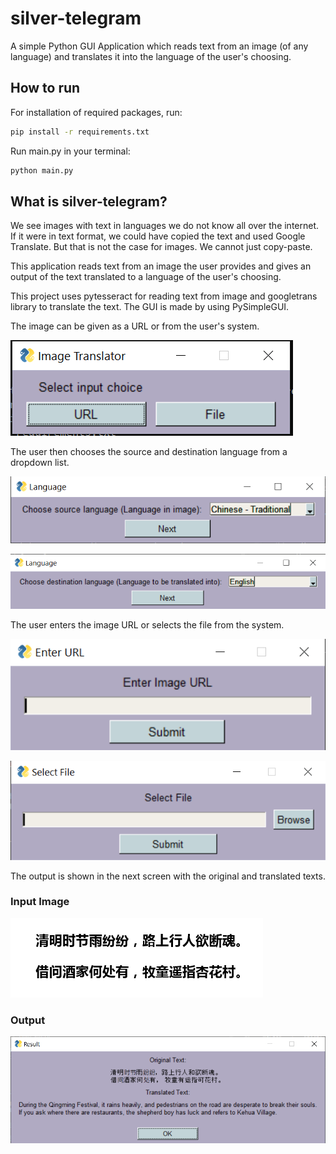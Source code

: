 # silver-telegram
A simple Python GUI Application which reads text from an image (of any language) and translates it into the language of the user's choosing.

## How to run

For installation of required packages, run:

```sh
pip install -r requirements.txt
```

Run main.py in your terminal:

```sh
python main.py
```

## What is silver-telegram?

We see images with text in languages we do not know all over the internet. If it were in text format, we could have copied the text and used Google Translate. But that is not the case for images. We cannot just copy-paste.

This application reads text from an image the user provides and gives an output of the text translated to a language of the user's choosing.

This project uses pytesseract for reading text from image and googletrans library to translate the text. The GUI is made by using PySimpleGUI.

The image can be given as a URL or from the user's system.

![](images/input_choice.PNG)

The user then chooses the source and destination language from a dropdown list.

![](images/source_lang.PNG)

![](images/dest_lang.PNG)

The user enters the image URL or selects the file from the system.

![](images/url.PNG)

![](images/file.PNG)

The output is shown in the next screen with the original and translated texts.

### Input Image
![INPUT](images/ch1.png)

### Output
![OUTPUT](images/output.PNG)
